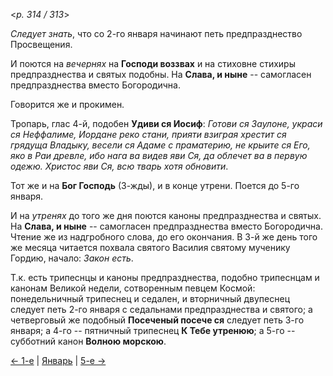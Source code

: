 
<*p. 314 /  313*>

*Следует знать*, что со 2-го января начинают петь предпразднество Просвещения. 

И поются на *вечернях* на **Господи воззвах** и на стиховне стихиры предпразднества и святых подобны. 
На **Слава, и ныне** -- самогласен предпразднества вместо Богородична. 

Говорится же и прокимен. 

Тропарь, глас 4-й, подобен **Удиви ся Иосиф**: *Готови ся Заулоне, украси ся Неффалиме, Иордане реко 
стани, прияти взиграя хрестит ся грядуща Владыку, весели ся Адаме с праматерию, не крыите ся Его, яко 
в Раи древле, ибо нага ва видев яви Ся, да облечет ва в первую одежю. Христос яви Ся, всю тварь хотя 
обновити*. 

Тот же и на **Бог Господь** (3-жды), и в конце утрени. Поется до 5-го января. 

И на *утренях* до того же дня поются каноны предпразднества и святых. 
На **Слава, и ныне** -- самогласен предпразднества вместо Богородична. 
Чтение же из надгробного слова, до его окончания. 
В 3-й же день того же месяца читается похвала святого Василия святому мученику Гордию, 
начало: *Закон есть*. 

Т.к. есть трипеснцы и каноны предпразднества, подобно трипеснцам и канонам Великой недели, сотворенным 
певцем Космой: понедельничный трипеснец и седален, и вторничный двупеснец следует петь 2-го января 
с седальнами предпразднества и святого; а четверговый же подобный **Посеченый посече ся** 
следует петь 3-го января; а 4-го -- пятничный трипеснец **К Тебе утренюю**; 
а 5-го -- субботний канон **Волною морскою**.

[← 1-е](01_01_AST.ru.md) | [Январь](README.md#1-й) | [5-е →](01_05_AST.ru.md)
